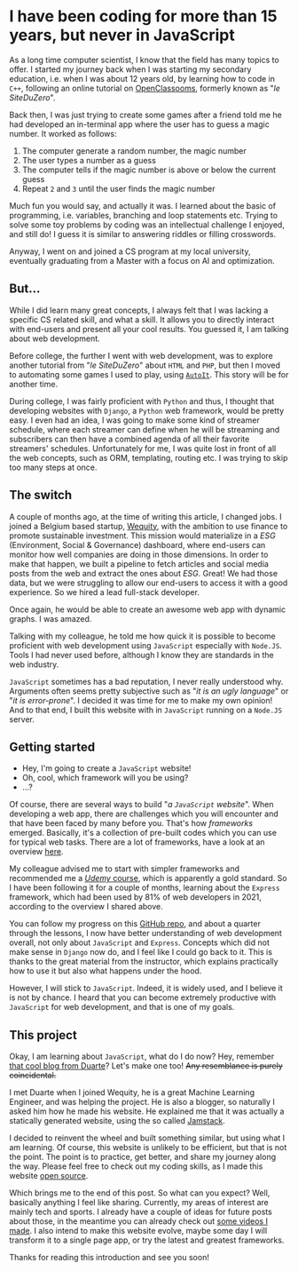 # I have been coding for more than 15 years, but never in JavaScript

As a long time computer scientist, I know that the field has many topics to offer. I started my journey back when I was starting my secondary education, i.e. when I was about 12 years old, by learning how to code in `C++`, following an online tutorial on [OpenClassooms](https://openclassrooms.com/en/), formerly known as "_le SiteDuZero_".

Back then, I was just trying to create some games after a friend told me he had developed an in-terminal app where the user has to guess a magic number. It worked as follows:
1. The computer generate a random number, the magic number
1. The user types a number as a guess
1. The computer tells if the magic number is above or below the current guess
1. Repeat `2` and `3` until the user finds the magic number

Much fun you would say, and actually it was. I learned about the basic of programming, i.e. variables, branching and loop statements etc. Trying to solve some toy problems by coding was an intellectual challenge I enjoyed, and still do! I guess it is similar to answering riddles or filling crosswords.

Anyway, I went on and joined a CS program at my local university, eventually graduating from a Master with a focus on AI and optimization.

## But...

While I did learn many great concepts, I always felt that I was lacking a specific CS related skill, and what a skill. It allows you to directly interact with end-users and present all your cool results. You guessed it, I am talking about web development.

Before college, the further I went with web development, was to explore another tutorial from "_le SiteDuZero_" about `HTML` and `PHP`, but then I moved to automating some games I used to play, using [`AutoIt`](https://en.wikipedia.org/wiki/AutoIt). This story will be for another time.

During college, I was fairly proficient with `Python` and thus, I thought that developing websites with `Django`, a `Python` web framework, would be pretty easy. I even had an idea, I was going to make some kind of streamer schedule, where each streamer can define when he will be streaming and subscribers can then have a combined agenda of all their favorite streamers' schedules. Unfortunately for me, I was quite lost in front of all the web concepts, such as ORM, templating, routing etc. I was trying to skip too many steps at once.

## The switch

A couple of months ago, at the time of writing this article, I changed jobs. I joined a Belgium based startup, [Wequity](https://wequity.app/), with the ambition to use finance to promote sustainable investment. This mission would materialize in a _ESG_ (Environment, Social & Governance) dashboard, where end-users can monitor how well companies are doing in those dimensions. In order to make that happen, we built a pipeline to fetch articles and social media posts from the web and extract the ones about _ESG_. Great! We had those data, but we were struggling to allow our end-users to access it with a good experience. So we hired a lead full-stack developer.

Once again, he would be able to create an awesome web app with dynamic graphs. I was amazed.

Talking with my colleague, he told me how quick it is possible to become proficient with web development using `JavaScript` especially with `Node.JS`. Tools I had never used before, although I know they are standards in the web industry.

`JavaScript` sometimes has a bad reputation, I never really understood why. Arguments often seems pretty subjective such as "_it is an ugly language_" or "_it is error-prone_". I decided it was time for me to make my own opinion! And to that end, I built this website with in `JavaScript` running on a `Node.JS` server.

## Getting started

- Hey, I'm going to create a `JavaScript` website!
- Oh, cool, which framework will you be using?
- ...?

Of course, there are several ways to build "_a `JavaScript` website_". When developing a web app, there are challenges which you will encounter and that have been faced by many before you. That's how _frameworks_ emerged. Basically, it's a collection of pre-built codes which you can use for typical web tasks. There are a lot of frameworks, have a look at an overview [here](https://stateofjs.com/).

My colleague advised me to start with simpler frameworks and recommended me a [_Udemy_ course](https://www.udemy.com/course/nodejs-the-complete-guide/), which is apparently a gold standard. So I have been following it for a couple of months, learning about the `Express` framework, which had been used by 81% of web developers in 2021, according to the overview I shared above.

You can follow my progress on this [GitHub repo](https://github.com/simonpicard/nodejs-complete-guide), and about a quarter through the lessons, I now have better understanding of web development overall, not only about `JavaScript` and `Express`. Concepts which did not make sense in `Django` now do, and I feel like I could go back to it. This is thanks to the great material from the instructor, which explains practically how to use it but also what happens under the hood.

However, I will stick to `JavaScript`. Indeed, it is widely used, and I believe it is not by chance. I heard that you can become extremely productive with `JavaScript` for web development, and that is one of my goals.

## This project

Okay, I am learning about `JavaScript`, what do I do now? Hey, remember [that cool blog from Duarte](https://duarteocarmo.com/)? Let's make one too! ~~Any resemblance is purely coincidental.~~

I met Duarte when I joined Wequity, he is a great Machine Learning Engineer, and was helping the project. He is also a blogger, so naturally I asked him how he made his website. He explained me that it was actually a statically generated website, using the so called [Jamstack](https://jamstack.org/).

I decided to reinvent the wheel and built something similar, but using what I am learning. Of course, this website is unlikely to be efficient, but that is not the point. The point is to practice, get better, and share my journey along the way. Please feel free to check out my coding skills, as I made this website [open source](https://github.com/simonpicard/simonmyway.com).

Which brings me to the end of this post. So what can you expect? Well, basically anything I feel like sharing. Currently, my areas of interest are mainly tech and sports. I already have a couple of ideas for future posts about those, in the meantime you can already check out [some videos I made](/videos). I also intend to make this website evolve, maybe some day I will transform it to a single page app, or try the latest and greatest frameworks.

Thanks for reading this introduction and see you soon!
